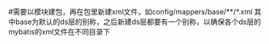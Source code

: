 #需要以模块建包，再在包里新建xml文件，如config/mappers/base/**/*.xml
	其中base为默认的ds层的别称，之后新建ds层都要有一个别称，以确保各个ds层的mybatis的xml文件在不同目录下